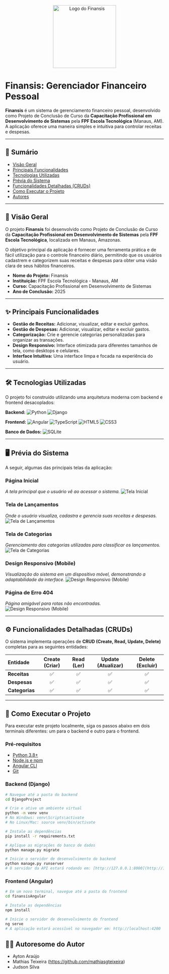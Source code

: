 <div align="center">
  <img src="https://github.com/ayrtonaraujo/finansis/blob/main/references/logo_finansis.png?raw=true" alt="Logo do Finansis" width="200"/>
</div>

# Finansis: Gerenciador Financeiro Pessoal

**Finansis** é um sistema de gerenciamento financeiro pessoal, desenvolvido como Projeto de Conclusão de Curso da **Capacitação Profissional em Desenvolvimento de Sistemas** pela **FPF Escola Tecnológica** (Manaus, AM). A aplicação oferece uma maneira simples e intuitiva para controlar receitas e despesas.

---

## 📜 Sumário

* [Visão Geral](#-visão-geral)
* [Principais Funcionalidades](#-principais-funcionalidades)
* [Tecnologias Utilizadas](#-tecnologias-utilizadas)
* [Prévia do Sistema](#-prévia-do-sistema)
* [Funcionalidades Detalhadas (CRUDs)](#-funcionalidades-detalhadas-cruds)
* [Como Executar o Projeto](#-como-executar-o-projeto)
* [Autores](#-autores)

---

## 🎯 Visão Geral

O projeto **Finansis** foi desenvolvido como Projeto de Conclusão de Curso da **Capacitação Profissional em Desenvolvimento de Sistemas** pela **FPF Escola Tecnológica**, localizada em Manaus, Amazonas.

O objetivo principal da aplicação é fornecer uma ferramenta prática e de fácil utilização para o controle financeiro diário, permitindo que os usuários cadastrem e categorizem suas receitas e despesas para obter uma visão clara de seus hábitos financeiros.

* **Nome do Projeto:** Finansis
* **Instituição:** FPF Escola Tecnológica - Manaus, AM
* **Curso:** Capacitação Profissional em Desenvolvimento de Sistemas
* **Ano de Conclusão:** 2025

---

## ✨ Principais Funcionalidades

* **Gestão de Receitas:** Adicionar, visualizar, editar e excluir ganhos.
* **Gestão de Despesas:** Adicionar, visualizar, editar e excluir gastos.
* **Categorização:** Crie e gerencie categorias personalizadas para organizar as transações.
* **Design Responsivo:** Interface otimizada para diferentes tamanhos de tela, como desktops e celulares.
* **Interface Intuitiva:** Uma interface limpa e focada na experiência do usuário.

---

## 🛠️ Tecnologias Utilizadas

O projeto foi construído utilizando uma arquitetura moderna com backend e frontend desacoplados:

**Backend:**
![Python](https://img.shields.io/badge/Python-3776AB?style=for-the-badge&logo=python&logoColor=white)
![Django](https://img.shields.io/badge/Django-092E20?style=for-the-badge&logo=django&logoColor=white)

**Frontend:**
![Angular](https://img.shields.io/badge/Angular-DD0031?style=for-the-badge&logo=angular&logoColor=white)
![TypeScript](https://img.shields.io/badge/TypeScript-3178C6?style=for-the-badge&logo=typescript&logoColor=white)
![HTML5](https://img.shields.io/badge/HTML5-E34F26?style=for-the-badge&logo=html5&logoColor=white)
![CSS3](https://img.shields.io/badge/CSS3-1572B6?style=for-the-badge&logo=css3&logoColor=white)


**Banco de Dados:**
![SQLite](https://img.shields.io/badge/SQLite-003B57?style=for-the-badge&logo=sqlite&logoColor=white)

---

## 🖥️ Prévia do Sistema

A seguir, algumas das principais telas da aplicação:

### Página Inicial
*A tela principal que o usuário vê ao acessar o sistema.*
![Tela Inicial](/references/prints/inicio.png)

### Tela de Lançamentos
*Onde o usuário visualiza, cadastra e gerencia suas receitas e despesas.*
![Tela de Lançamentos](/references/prints/lancamentos.png)

### Tela de Categorias
*Gerenciamento das categorias utilizadas para classificar os lançamentos.*
![Tela de Categorias](/references/prints/categorias.png)

### Design Responsivo (Mobile)
*Visualização do sistema em um dispositivo móvel, demonstrando a adaptabilidade da interface.*
![Design Responsivo (Mobile)](/references/prints/mobile.png)

### Página de Erro 404
*Página amigável para rotas não encontradas.*
![Design Responsivo (Mobile)](/references/prints/404.png)

---

## ⚙️ Funcionalidades Detalhadas (CRUDs)

O sistema implementa operações de **CRUD (Create, Read, Update, Delete)** completas para as seguintes entidades:

| Entidade | Create (Criar) | Read (Ler) | Update (Atualizar) | Delete (Excluir) |
| :--- | :---: | :---: | :---: | :---: |
| **Receitas** | ✅ | ✅ | ✅ | ✅ |
| **Despesas** | ✅ | ✅ | ✅ | ✅ |
| **Categorias** | ✅ | ✅ | ✅ | ✅ |

---

## 🚀 Como Executar o Projeto

Para executar este projeto localmente, siga os passos abaixo em dois terminais diferentes: um para o backend e outro para o frontend.

### Pré-requisitos

* [Python 3.8+](https://www.python.org/)
* [Node.js e npm](https://nodejs.org/)
* [Angular CLI](https://angular.io/cli)
* [Git](https://git-scm.com/)

### Backend (Django)

```bash
# Navegue até a pasta do backend
cd DjangoProject

# Crie e ative um ambiente virtual
python -m venv venv
# No Windows: venv\Scripts\activate
# No Linux/Mac: source venv/bin/activate

# Instale as dependências
pip install -r requirements.txt

# Aplique as migrações do banco de dados
python manage.py migrate

# Inicie o servidor de desenvolvimento do backend
python manage.py runserver
# O servidor da API estará rodando em: [http://127.0.0.1:8000](http://127.0.0.1:8000)
```
### Frontend (Angular)

```bash
# Em um novo terminal, navegue até a pasta do frontend
cd finansisAngular

# Instale as dependências
npm install

# Inicie o servidor de desenvolvimento do frontend
ng serve
# A aplicação estará acessível no navegador em: http://localhost:4200
```

## 👨‍💻 Autoresome do Autor
	
- Ayton Araújo
- Mathias Teixeira (https://github.com/mathiasgteixeira)
- Judson Silva